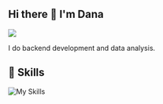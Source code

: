 ## Hi there 👋 I'm Dana 
<p align="left">
    <a href="https://www.linkedin.com/in/dana-bar-ilan/">
        <img src="https://img.shields.io/badge/%20-LinkedIn-black?color=14171A&labelColor=0e76a8&logo=linkedin&logoColor=ffffff" />
    </a>
</p>

I do backend development and data analysis.

## 🔧 Skills

![My Skills](https://go-skill-icons.vercel.app/api/icons?i=python,r,django,djangorestframework,pandas,numpy,pyspark,postgresql,metabase,airflow,docker,linux,git,github,postman&theme=light)

